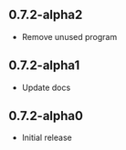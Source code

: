 <!-- https://developers.home-assistant.io/docs/add-ons/presentation#keeping-a-changelog -->

## 0.7.2-alpha2

- Remove unused program

## 0.7.2-alpha1

- Update docs

## 0.7.2-alpha0

- Initial release
